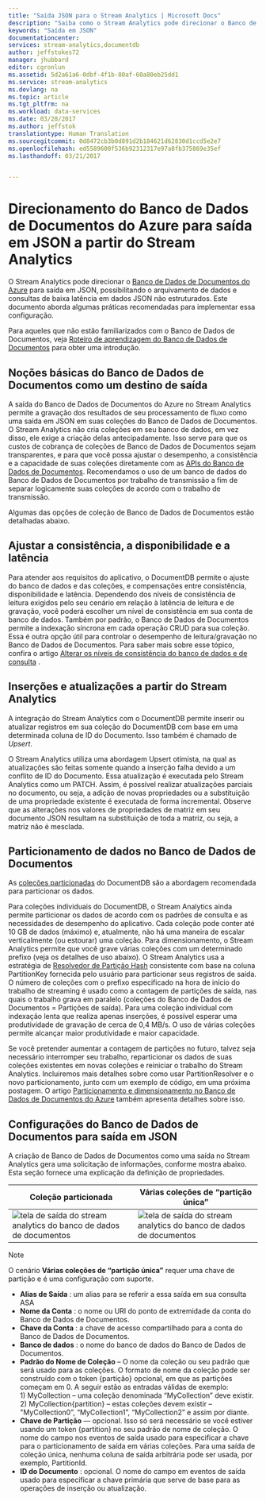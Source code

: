 ```yaml
---
title: "Saída JSON para o Stream Analytics | Microsoft Docs"
description: "Saiba como o Stream Analytics pode direcionar o Banco de Dados de Documentos do Azure para saída em JSON, para arquivamento de dados e consultas de baixa latência em dados JSON não estruturados."
keywords: "Saída em JSON"
documentationcenter: 
services: stream-analytics,documentdb
author: jeffstokes72
manager: jhubbard
editor: cgronlun
ms.assetid: 5d2a61a6-0dbf-4f1b-80af-60a80eb25dd1
ms.service: stream-analytics
ms.devlang: na
ms.topic: article
ms.tgt_pltfrm: na
ms.workload: data-services
ms.date: 03/28/2017
ms.author: jeffstok
translationtype: Human Translation
ms.sourcegitcommit: 0d8472cb3b0d891d2b184621d62830d1ccd5e2e7
ms.openlocfilehash: ed5589600f536b92312317e97a8fb375869e35ef
ms.lasthandoff: 03/21/2017


---
```

# <a name="target-azure-documentdb-for-json-output-from-stream-analytics"></a>Direcionamento do Banco de Dados de Documentos do Azure para saída em JSON a partir do Stream Analytics
O Stream Analytics pode direcionar o [Banco de Dados de Documentos do Azure](https://azure.microsoft.com/services/documentdb/) para saída em JSON, possibilitando o arquivamento de dados e consultas de baixa latência em dados JSON não estruturados. Este documento aborda algumas práticas recomendadas para implementar essa configuração.

Para aqueles que não estão familiarizados com o Banco de Dados de Documentos, veja [Roteiro de aprendizagem do Banco de Dados de Documentos](https://azure.microsoft.com/documentation/learning-paths/documentdb/) para obter uma introdução.

## <a name="basics-of-documentdb-as-an-output-target"></a>Noções básicas do Banco de Dados de Documentos como um destino de saída
A saída do Banco de Dados de Documentos do Azure no Stream Analytics permite a gravação dos resultados de seu processamento de fluxo como uma saída em JSON em suas coleções do Banco de Dados de Documentos. O Stream Analytics não cria coleções em seu banco de dados, em vez disso, ele exige a criação delas antecipadamente. Isso serve para que os custos de cobrança de coleções de Banco de Dados de Documentos sejam transparentes, e para que você possa ajustar o desempenho, a consistência e a capacidade de suas coleções diretamente com as [APIs do Banco de Dados de Documentos](https://msdn.microsoft.com/library/azure/dn781481.aspx). Recomendamos o uso de um banco de dados do Banco de Dados de Documentos por trabalho de transmissão a fim de separar logicamente suas coleções de acordo com o trabalho de transmissão.

Algumas das opções de coleção de Banco de Dados de Documentos estão detalhadas abaixo.

## <a name="tune-consistency-availability-and-latency"></a>Ajustar a consistência, a disponibilidade e a latência
Para atender aos requisitos do aplicativo, o DocumentDB permite o ajuste do banco de dados e das coleções, e compensações entre consistência, disponibilidade e latência. Dependendo dos níveis de consistência de leitura exigidos pelo seu cenário em relação à latência de leitura e de gravação, você poderá escolher um nível de consistência em sua conta de banco de dados. Também por padrão, o Banco de Dados de Documentos permite a indexação síncrona em cada operação CRUD para sua coleção. Essa é outra opção útil para controlar o desempenho de leitura/gravação no Banco de Dados de Documentos. Para saber mais sobre esse tópico, confira o artigo [Alterar os níveis de consistência do banco de dados e de consulta](../documentdb/documentdb-consistency-levels.md) .

## <a name="upserts-from-stream-analytics"></a>Inserções e atualizações a partir do Stream Analytics
A integração do Stream Analytics com o DocumentDB permite inserir ou atualizar registros em sua coleção do DocumentDB com base em uma determinada coluna de ID do Documento. Isso também é chamado de *Upsert*.

O Stream Analytics utiliza uma abordagem Upsert otimista, na qual as atualizações são feitas somente quando a inserção falha devido a um conflito de ID do Documento. Essa atualização é executada pelo Stream Analytics como um PATCH. Assim, é possível realizar atualizações parciais no documento, ou seja, a adição de novas propriedades ou a substituição de uma propriedade existente é executada de forma incremental. Observe que as alterações nos valores de propriedades de matriz em seu documento JSON resultam na substituição de toda a matriz, ou seja, a matriz não é mesclada.

## <a name="data-partitioning-in-documentdb"></a>Particionamento de dados no Banco de Dados de Documentos
As [coleções particionadas](../documentdb/documentdb-partition-data.md#single-partition-and-partitioned-collections) do DocumentDB são a abordagem recomendada para particionar os dados. 

Para coleções individuais do DocumentDB, o Stream Analytics ainda permite particionar os dados de acordo com os padrões de consulta e as necessidades de desempenho do aplicativo. Cada coleção pode conter até 10 GB de dados (máximo) e, atualmente, não há uma maneira de escalar verticalmente (ou estourar) uma coleção. Para dimensionamento, o Stream Analytics permite que você grave várias coleções com um determinado prefixo (veja os detalhes de uso abaixo). O Stream Analytics usa a estratégia de [Resolvedor de Partição Hash](https://msdn.microsoft.com/library/azure/microsoft.azure.documents.partitioning.hashpartitionresolver.aspx) consistente com base na coluna PartitionKey fornecida pelo usuário para particionar seus registros de saída. O número de coleções com o prefixo especificado na hora de início do trabalho de streaming é usado como a contagem de partições de saída, nas quais o trabalho grava em paralelo (coleções do Banco de Dados de Documentos = Partições de saída). Para uma coleção individual com indexação lenta que realiza apenas inserções, é possível esperar uma produtividade de gravação de cerca de 0,4 MB/s. O uso de várias coleções permite alcançar maior produtividade e maior capacidade.

Se você pretender aumentar a contagem de partições no futuro, talvez seja necessário interromper seu trabalho, reparticionar os dados de suas coleções existentes em novas coleções e reiniciar o trabalho do Stream Analytics. Incluiremos mais detalhes sobre como usar PartitionResolver e o novo particionamento, junto com um exemplo de código, em uma próxima postagem. O artigo [Particionamento e dimensionamento no Banco de Dados de Documentos do Azure](../documentdb/documentdb-partition-data.md) também apresenta detalhes sobre isso.

## <a name="documentdb-settings-for-json-output"></a>Configurações do Banco de Dados de Documentos para saída em JSON
A criação de Banco de Dados de Documentos como uma saída no Stream Analytics gera uma solicitação de informações, conforme mostra abaixo. Esta seção fornece uma explicação da definição de propriedades.

Coleção particionada | Várias coleções de “partição única”
---|---
![tela de saída do stream analytics do banco de dados de documentos](media/stream-analytics-documentdb-output/stream-analytics-documentdb-output-1.png) |  ![tela de saída do stream analytics do banco de dados de documentos](media/stream-analytics-documentdb-output/stream-analytics-documentdb-output-2.png)


  
> [!NOTE]
> O cenário **Várias coleções de “partição única”** requer uma chave de partição e é uma configuração com suporte. 

* **Alias de Saída** : um alias para se referir a essa saída em sua consulta ASA  
* **Nome da Conta** : o nome ou URI do ponto de extremidade da conta do Banco de Dados de Documentos.  
* **Chave da Conta** : a chave de acesso compartilhado para a conta do Banco de Dados de Documentos.  
* **Banco de dados** : o nome do banco de dados do Banco de Dados de Documentos.  
* **Padrão do Nome de Coleção** – O nome da coleção ou seu padrão que será usado para as coleções. O formato de nome da coleção pode ser construído com o token {partição} opcional, em que as partições começam em 0. A seguir estão as entradas válidas de exemplo:  
  1\) MyCollection – uma coleção denominada “MyCollection” deve existir.  
  2\) MyCollection{partition} – estas coleções devem existir – "MyCollection0”, “MyCollection1”, “MyCollection2” e assim por diante.  
* **Chave de Partição** — opcional. Isso só será necessário se você estiver usando um token {partition} no seu padrão de nome de coleção. O nome do campo nos eventos de saída usado para especificar a chave para o particionamento de saída em várias coleções. Para uma saída de coleção única, nenhuma coluna de saída arbitrária pode ser usada, por exemplo, PartitionId.  
* **ID do Documento** : opcional. O nome do campo em eventos de saída usado para especificar a chave primária que serve de base para as operações de inserção ou atualização.  

